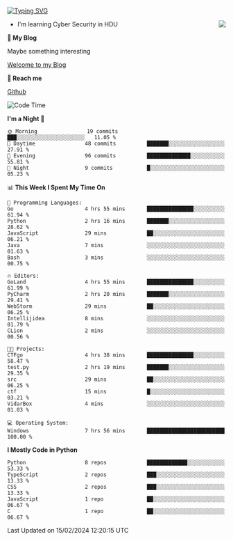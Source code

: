 [![Typing SVG](https://readme-typing-svg.herokuapp.com?font=Fira+Code&pause=1000&random=false&width=450&height=60&lines=Hello+%F0%9F%91%8B%F0%9F%8F%BB;I'm+JBNRZ)](https://git.io/typing-svg)

<a href="#">
  <img align="right" src="https://github-readme-stats.vercel.app/api?username=JBNRZ&show_icons=true&bg_color=15,f2f7fd,E0EAFC" />
</a>

- I'm learning Cyber Security in HDU

 **🌱 My Blog**

Maybe something interesting

[Welcome to my Blog](https://jbnrz.com.cn/)

 **💬 Reach me** 

[Github](https://github.com/JBNRZ)


<!--START_SECTION:waka-->
![Code Time](http://img.shields.io/badge/Code%20Time-322%20hrs%2024%20mins-blue)

**I'm a Night 🦉** 

```text
🌞 Morning                19 commits          ███░░░░░░░░░░░░░░░░░░░░░░   11.05 % 
🌆 Daytime                48 commits          ███████░░░░░░░░░░░░░░░░░░   27.91 % 
🌃 Evening                96 commits          ██████████████░░░░░░░░░░░   55.81 % 
🌙 Night                  9 commits           █░░░░░░░░░░░░░░░░░░░░░░░░   05.23 % 
```


📊 **This Week I Spent My Time On** 

```text
💬 Programming Languages: 
Go                       4 hrs 55 mins       ███████████████░░░░░░░░░░   61.94 % 
Python                   2 hrs 16 mins       ███████░░░░░░░░░░░░░░░░░░   28.62 % 
JavaScript               29 mins             ██░░░░░░░░░░░░░░░░░░░░░░░   06.21 % 
Java                     7 mins              ░░░░░░░░░░░░░░░░░░░░░░░░░   01.63 % 
Bash                     3 mins              ░░░░░░░░░░░░░░░░░░░░░░░░░   00.75 % 

🔥 Editors: 
GoLand                   4 hrs 55 mins       ███████████████░░░░░░░░░░   61.99 % 
PyCharm                  2 hrs 20 mins       ███████░░░░░░░░░░░░░░░░░░   29.41 % 
WebStorm                 29 mins             ██░░░░░░░░░░░░░░░░░░░░░░░   06.25 % 
Intellijidea             8 mins              ░░░░░░░░░░░░░░░░░░░░░░░░░   01.79 % 
CLion                    2 mins              ░░░░░░░░░░░░░░░░░░░░░░░░░   00.56 % 

🐱‍💻 Projects: 
CTFgo                    4 hrs 38 mins       ███████████████░░░░░░░░░░   58.47 % 
test.py                  2 hrs 19 mins       ███████░░░░░░░░░░░░░░░░░░   29.35 % 
src                      29 mins             ██░░░░░░░░░░░░░░░░░░░░░░░   06.25 % 
ctf                      15 mins             █░░░░░░░░░░░░░░░░░░░░░░░░   03.21 % 
VidarBox                 4 mins              ░░░░░░░░░░░░░░░░░░░░░░░░░   01.03 % 

💻 Operating System: 
Windows                  7 hrs 56 mins       █████████████████████████   100.00 % 
```

**I Mostly Code in Python** 

```text
Python                   8 repos             █████████████░░░░░░░░░░░░   53.33 % 
TypeScript               2 repos             ███░░░░░░░░░░░░░░░░░░░░░░   13.33 % 
CSS                      2 repos             ███░░░░░░░░░░░░░░░░░░░░░░   13.33 % 
JavaScript               1 repo              ██░░░░░░░░░░░░░░░░░░░░░░░   06.67 % 
C                        1 repo              ██░░░░░░░░░░░░░░░░░░░░░░░   06.67 % 
```




 Last Updated on 15/02/2024 12:20:15 UTC
<!--END_SECTION:waka-->
